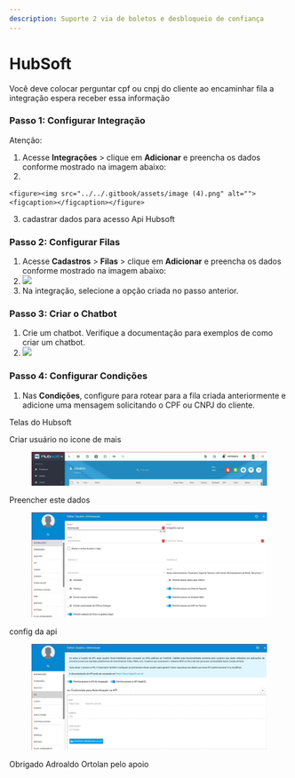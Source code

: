 ```yaml
---
description: Suporte 2 via de boletos e desbloqueio de confiança
---
```


# HubSoft

Você deve colocar perguntar cpf ou cnpj do cliente ao encaminhar fila a integração espera receber essa informação

### Passo 1: Configurar Integração <a href="#passo-1-configurar-integracao" id="passo-1-configurar-integracao"></a>

Atenção:

1. Acesse **Integrações** > clique em **Adicionar** e preencha os dados conforme mostrado na imagem abaixo:
2.

    <figure><img src="../../.gitbook/assets/image (4).png" alt=""><figcaption></figcaption></figure>
3. cadastrar dados para acesso Api Hubsoft

### Passo 2: Configurar Filas <a href="#passo-2-configurar-filas" id="passo-2-configurar-filas"></a>

1. Acesse **Cadastros** > **Filas** > clique em **Adicionar** e preencha os dados conforme mostrado na imagem abaixo:
2. ![](https://doc.whazing.com.br/~gitbook/image?url=https%3A%2F%2F858671661-files.gitbook.io%2F%7E%2Ffiles%2Fv0%2Fb%2Fgitbook-x-prod.appspot.com%2Fo%2Fspaces%252FL28BkT6aCze1NvvWNwS5%252Fuploads%252FPbC7JO0rbCgTiNMiDXo5%252Fimage.png%3Falt%3Dmedia%26token%3D7b3a88d0-2840-491d-bfe4-10d86999521d\&width=768\&dpr=4\&quality=100\&sign=3cae69b4\&sv=2)
3. Na integração, selecione a opção criada no passo anterior.

### Passo 3: Criar o Chatbot <a href="#passo-3-criar-o-chatbot" id="passo-3-criar-o-chatbot"></a>

1. Crie um chatbot. Verifique a documentação para exemplos de como criar um chatbot.
2. ![](https://doc.whazing.com.br/~gitbook/image?url=https%3A%2F%2F858671661-files.gitbook.io%2F%7E%2Ffiles%2Fv0%2Fb%2Fgitbook-x-prod.appspot.com%2Fo%2Fspaces%252FL28BkT6aCze1NvvWNwS5%252Fuploads%252Fgit-blob-48f570295bea2ee68bff1fee7839ec512a51b87b%252Ftela3.png%3Falt%3Dmedia\&width=300\&dpr=4\&quality=100\&sign=35229649\&sv=2)

### Passo 4: Configurar Condições <a href="#passo-4-configurar-condicoes" id="passo-4-configurar-condicoes"></a>

1. Nas **Condições**, configure para rotear para a fila criada anteriormente e adicione uma mensagem solicitando o CPF ou CNPJ do cliente.

Telas do Hubsoft

Criar usuário no icone de mais

<figure><img src="../../.gitbook/assets/image (1).png" alt=""><figcaption></figcaption></figure>

Preencher este dados

<figure><img src="../../.gitbook/assets/image (2).png" alt=""><figcaption></figcaption></figure>

config da api

<figure><img src="../../.gitbook/assets/image (3).png" alt=""><figcaption></figcaption></figure>

Obrigado Adroaldo Ortolan pelo apoio
